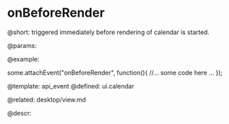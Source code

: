 onBeforeRender
=============


@short:
	triggered immediately before rendering of calendar is started.

@params:

@example: 
	
some.attachEvent("onBeforeRender", function(){
    //... some code here ... 
});

@template:	api_event
@defined:	ui.calendar

@related:
	desktop/view.md
	
@descr:


